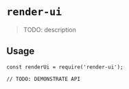 # `render-ui`

> TODO: description

## Usage

```
const renderUi = require('render-ui');

// TODO: DEMONSTRATE API
```
